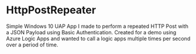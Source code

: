 # HttpPostRepeater
Simple Windows 10 UAP App I made to perform a repeated HTTP Post with a JSON Payload using Basic Authentication.  Created for a demo using Azure Logic Apps and wanted to call a logic apps multiple times per second over a period of time.
